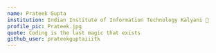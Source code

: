 ```yaml
---
name: Prateek Gupta 
institution: Indian Institute of Information Technology Kalyani 🚩 
profile_pic: Prateek.jpg 
quote: Coding is the last magic that exists
github_user: prateekguptaiiitk
---
```

